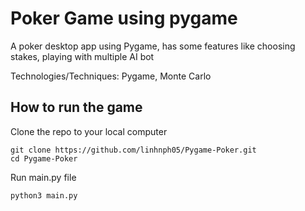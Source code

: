 # Poker Game using pygame

A poker desktop app using Pygame, has some features like choosing stakes, playing with multiple AI bot

Technologies/Techniques: Pygame, Monte Carlo
## How to run the game

Clone the repo to your local computer
```
git clone https://github.com/linhnph05/Pygame-Poker.git
cd Pygame-Poker
```

Run main.py file
```
python3 main.py
```
